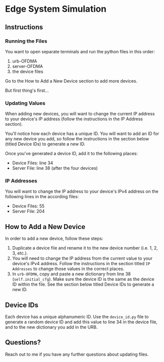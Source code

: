 # Edge System Simulation

## Instructions

### Running the Files

You want to open separate terminals and run the python files in this order:
1. urb-OFDMA
2. server-OFDMA
3. the device files

Go to the How to Add a New Device section to add more devices.

But first thing's first...

### Updating Values

When adding new devices, you will want to change the current IP address to your device's IP address (follow the instructions in the IP Address section).

You'll notice how each device has a unique ID. You will want to add an ID for any new device you add, so follow the instructions in the section below (titled Device IDs) to generate a new ID.

Once you've generated a device ID, add it to the following places:

- Device Files: line 34
- Server File: line 38 (after the four devices)

### IP Addresses

You will want to change the IP address to your device's IPv4 address on the following lines in the according files:

- Device Files: 55
- Server File: 204

## How to Add a New Device

In order to add a new device, follow these steps:

1. Duplicate a device file and rename it to the new device number (i.e. 1, 2, 3, etc.).
2. You will need to change the IP address from the current value to your device's IPv4 address. Follow the instructions in the section titled `IP Addresses` to change those values in the correct places.
3. In `urb-OFDMA`, copy and paste a new dictionary from line 38 (`self.initial_cfg`). Make sure the device ID is the same as the device ID within the file. See the section below titled Device IDs to generate a new ID.

## Device IDs

Each device has a unique alphanumeric ID. Use the `device_id.py` file to generate a random device ID and add this value to line 34 in the device file, and to the new dictionary you add in the URB.

## Questions?

Reach out to me if you have any further questions about updating files.
